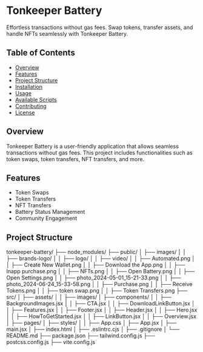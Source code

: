 # Tonkeeper Battery

Effortless transactions without gas fees. Swap tokens, transfer assets, and handle NFTs seamlessly with Tonkeeper Battery.

## Table of Contents

- [Overview](#overview)
- [Features](#features)
- [Project Structure](#project-structure)
- [Installation](#installation)
- [Usage](#usage)
- [Available Scripts](#available-scripts)
- [Contributing](#contributing)
- [License](#license)

## Overview

Tonkeeper Battery is a user-friendly application that allows seamless transactions without gas fees. This project includes functionalities such as token swaps, token transfers, NFT transfers, and more.

## Features

- Token Swaps
- Token Transfers
- NFT Transfers
- Battery Status Management
- Community Engagement

## Project Structure

tonkeeper-battery/
├── node_modules/
├── public/
│ ├── images/
│ │ ├── brands-logo/
│ │ ├── logo/
│ │ ├── video/
│ │ ├── Automated.png
│ │ ├── Create New Wallet.png
│ │ ├── Download the App.png
│ │ ├── Inapp purchase.png
│ │ ├── NFTs.png
│ │ ├── Open Battery.png
│ │ ├── Open Settings.png
│ │ ├── photo_2024-05-01_15-21-33.png
│ │ ├── photo_2024-06-24_15-33-58.png
│ │ ├── Purchase.png
│ │ ├── Receive Tokens.png
│ │ ├── token swap.png
│ │ ├── Token Transfers.png
├── src/
│ ├── assets/
│ │ ├── images/
│ ├── components/
│ │ ├── BackgroundImages.jsx
│ │ ├── CTA.jsx
│ │ ├── DownloadLinkButton.jsx
│ │ ├── Features.jsx
│ │ ├── Footer.jsx
│ │ ├── Header.jsx
│ │ ├── Hero.jsx
│ │ ├── HowToGetStarted.jsx
│ │ ├── LinkButton.jsx
│ │ ├── Overview.jsx
│ ├── pages/
│ ├── styles/
│ │ ├── App.css
│ ├── App.jsx
│ ├── main.jsx
│ ├── index.html
│ ├── .eslintrc.cjs
│ ├── .gitignore
│ └── README.md
├── package.json
├── tailwind.config.js
├── postcss.config.js
├── vite.config.js